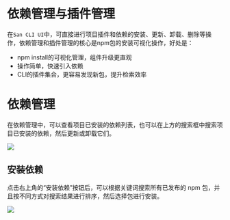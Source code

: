# 依赖管理与插件管理

在`San CLI UI`中，可直接进行项目插件和依赖的安装、更新、卸载、删除等操作，依赖管理和插件管理的核心是npm包的安装可视化操作，好处是：

- npm install的可视化管理，组件升级更直观
- 操作简单，快速引入依赖
- CLI的插件集合，更容易发现新包，提升检索效率

# 依赖管理

在依赖管理中，可以查看项目已安装的依赖列表，也可以在上方的搜索框中搜索项目已安装的依赖，然后更新或卸载它们。

![](./assets/dependency.png)

## 安装依赖

点击右上角的“安装依赖”按钮后，可以根据关键词搜索所有已发布的 npm 包，并且按不同方式对搜索结果进行排序，然后选择包进行安装。

![](./assets/install-dependency.png)
